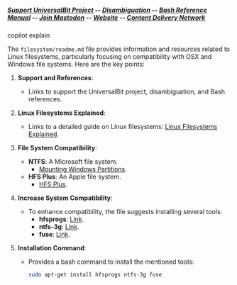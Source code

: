 
##### [Support UniversalBit Project](https://github.com/universalbit-dev/universalbit-dev/tree/main/support) -- [Disambiguation](https://en.wikipedia.org/wiki/Wikipedia:Disambiguation) -- [Bash Reference Manual](https://www.gnu.org/software/bash/manual/html_node/index.html) -- [Join Mastodon](https://mastodon.social/invite/wTHp2hSD) -- [Website](https://www.universalbit.it/) -- [Content Delivery Network](https://universalbitcdn.it/)

copilot explain

The `filesystem/readme.md` file provides information and resources related to Linux filesystems, particularly focusing on compatibility with OSX and Windows file systems. Here are the key points:

1. **Support and References**:
   - Links to support the UniversalBit project, disambiguation, and Bash references.

2. **Linux Filesystems Explained**:
   - Links to a detailed guide on Linux filesystems: [Linux Filesystems Explained](https://help.ubuntu.com/community/LinuxFilesystemsExplained).

3. **File System Compatibility**:
   - **NTFS**: A Microsoft file system.
     - [Mounting Windows Partitions](https://help.ubuntu.com/community/MountingWindowsPartitions).
   - **HFS Plus**: An Apple file system.
     - [HFS Plus](https://help.ubuntu.com/community/hfsplus).

4. **Increase System Compatibility**:
   - To enhance compatibility, the file suggests installing several tools:
     - **hfsprogs**: [Link](https://launchpad.net/ubuntu/+source/hfsprogs).
     - **ntfs-3g**: [Link](https://launchpad.net/ubuntu/+source/ntfs-3g).
     - **fuse**: [Link](https://launchpad.net/ubuntu/+source/fuse).

5. **Installation Command**:
   - Provides a bash command to install the mentioned tools:
     ```bash
     sudo apt-get install hfsprogs ntfs-3g fuse
     ```

